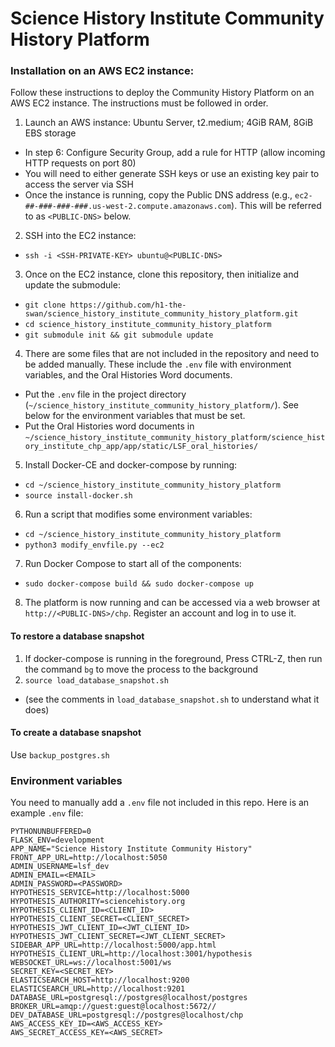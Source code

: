 # Science History Institute Community History Platform

### Installation on an AWS EC2 instance:

Follow these instructions to deploy the Community History Platform on an AWS EC2 instance. The instructions must be followed in order.

1. Launch an AWS instance: Ubuntu Server, t2.medium; 4GiB RAM, 8GiB EBS storage
  - In step 6: Configure Security Group, add a rule for HTTP (allow incoming HTTP requests on port 80)
  - You will need to either generate SSH keys or use an existing key pair to access the server via SSH
  - Once the instance is running, copy the Public DNS address (e.g., `ec2-##-###-###-###.us-west-2.compute.amazonaws.com`). This will be referred to as `<PUBLIC-DNS>` below.
2. SSH into the EC2 instance:
  - `ssh -i <SSH-PRIVATE-KEY> ubuntu@<PUBLIC-DNS>`
3. Once on the EC2 instance, clone this repository, then initialize and update the submodule:
  - `git clone https://github.com/h1-the-swan/science_history_institute_community_history_platform.git`
  - `cd science_history_institute_community_history_platform`
  - `git submodule init && git submodule update`
4. There are some files that are not included in the repository and need to be added manually. These include the `.env` file with environment variables, and the Oral Histories Word documents.
  - Put the `.env` file in the project directory (`~/science_history_institute_community_history_platform/`). See below for the environment variables that must be set.
  - Put the Oral Histories word documents in `~/science_history_institute_community_history_platform/science_history_institute_chp_app/app/static/LSF_oral_histories/`
5. Install Docker-CE and docker-compose by running:
  - `cd ~/science_history_institute_community_history_platform`
  - `source install-docker.sh`
6. Run a script that modifies some environment variables:
  - `cd ~/science_history_institute_community_history_platform`
  - `python3 modify_envfile.py --ec2`
7. Run Docker Compose to start all of the components:
  - `sudo docker-compose build && sudo docker-compose up`
8. The platform is now running and can be accessed via a web browser at `http://<PUBLIC-DNS>/chp`. Register an account and log in to use it.

#### To restore a database snapshot
1. If docker-compose is running in the foreground, Press CTRL-Z, then run the command `bg` to move the process to the background
2. `source load_database_snapshot.sh`
  - (see the comments in `load_database_snapshot.sh` to understand what it does)
  
#### To create a database snapshot
Use `backup_postgres.sh`

### Environment variables
You need to manually add a `.env` file not included in this repo. Here is an example `.env` file:

```
PYTHONUNBUFFERED=0
FLASK_ENV=development
APP_NAME="Science History Institute Community History"
FRONT_APP_URL=http://localhost:5050
ADMIN_USERNAME=lsf_dev
ADMIN_EMAIL=<EMAIL>
ADMIN_PASSWORD=<PASSWORD>
HYPOTHESIS_SERVICE=http://localhost:5000
HYPOTHESIS_AUTHORITY=sciencehistory.org
HYPOTHESIS_CLIENT_ID=<CLIENT_ID>
HYPOTHESIS_CLIENT_SECRET=<CLIENT_SECRET>
HYPOTHESIS_JWT_CLIENT_ID=<JWT_CLIENT_ID>
HYPOTHESIS_JWT_CLIENT_SECRET=<JWT_CLIENT_SECRET>
SIDEBAR_APP_URL=http://localhost:5000/app.html
HYPOTHESIS_CLIENT_URL=http://localhost:3001/hypothesis
WEBSOCKET_URL=ws://localhost:5001/ws
SECRET_KEY=<SECRET_KEY>
ELASTICSEARCH_HOST=http://localhost:9200
ELASTICSEARCH_URL=http://localhost:9201
DATABASE_URL=postgresql://postgres@localhost/postgres
BROKER_URL=amqp://guest:guest@localhost:5672//
DEV_DATABASE_URL=postgresql://postgres@localhost/chp
AWS_ACCESS_KEY_ID=<AWS_ACCESS_KEY>
AWS_SECRET_ACCESS_KEY=<AWS_SECRET>
```



